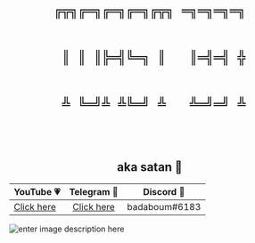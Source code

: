 <h1 align="center">
	<code>
		<br>╔╦╗╔═╗╔═╗╔═╗╔╦╗ ═╗═╗═╗═╗</br>
		<br> ║ ║ ║╠═╣╚═╗ ║   ║═╣═╣ ╬</br>
		<br> ╩ ╚═╝╩ ╩╚═╝ ╩   ╩═╝═╝ ╩</br>
	</code>
</h1>
<h2 align="center">aka satan 👹</h2>
<p align="center">
	<table>
	    <thead>
	        <tr>
	            <th align="center">YouTube 💗</th>
	            <th align="center">Telegram 💙</th>
	            <th align="center">Discord 💜</th>
	        </tr>
	    </thead>
	    <tbody>
	        <tr>
	            <td align="left"><a href="https://youtube.com/itstoastz" target="_blank">Click here</a></td>
	            <td align="center"><a href="https://telegram.me/wejdene" target="_blank">Click here</a></td></td>
	            <td align="right">badaboum#6183</td>
	        </tr>
	    </tbody>
	</table>
</p>

![enter image description here](https://wallpaperaccess.com/full/711515.jpg)

